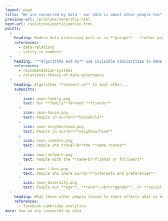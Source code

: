 ```yaml
---
layout: page
title: "We are connected by data – our data is about other people too"
previous-url: /problems/ownership.html
next-url: /solutions/participation.html
points:
  -
    heading: Modern data processing puts us in **groups** – **other people's data** affects us
    references:
      - data-relations
      - safety-in-numbers
  -
    heading: "**Algorithms and AI** use invisible similarities to make decisions about us"
    references:
      - recommendation-systems
      - relational-theory-of-data-governance
  -
    heading: Algorithms **connect us** to each other...
    subpoints:
      -
        icon: noun-family.png
        text: Our **family**<br>and **friends**
      -
        icon: noun-house.png
        text: People in our<br>**household**
      -
        icon: noun-neighborhood.png
        text: People in our<br>**neighbourhood**
      -
        icon: noun-commute.png
        text: People who travel<br>the **same routes**
      -
        icon: noun-network.png
        text: People with the **same<br>friends or followers**
      -
        icon: noun-likes.png
        text: People who share our<br>**interests and preferences**
      -
        icon: noun-diversity.png
        text: People our **age**, **race**,<br>**gender**, or **social class**
  -
    heading: What those other people choose to share affects what is known about us
    references:
      - facebook-cambridge-analytica
more: how we are connected by data
---
```

